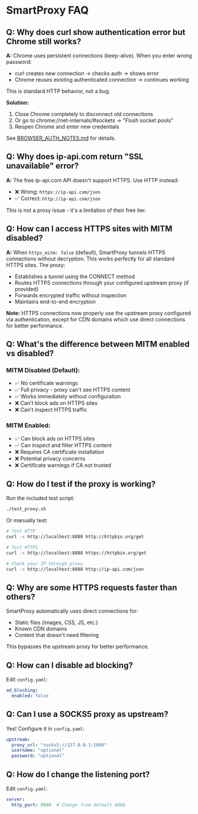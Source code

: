# SmartProxy FAQ

## Q: Why does curl show authentication error but Chrome still works?

**A:** Chrome uses persistent connections (keep-alive). When you enter wrong password:
- curl creates new connection → checks auth → shows error
- Chrome reuses existing authenticated connection → continues working

This is standard HTTP behavior, not a bug.

**Solution:**
1. Close Chrome completely to disconnect old connections
2. Or go to chrome://net-internals/#sockets → "Flush socket pools"
3. Reopen Chrome and enter new credentials

See [BROWSER_AUTH_NOTES.md](BROWSER_AUTH_NOTES.md) for details.

## Q: Why does ip-api.com return "SSL unavailable" error?

**A:** The free ip-api.com API doesn't support HTTPS. Use HTTP instead:
- ❌ Wrong: `https://ip-api.com/json`
- ✅ Correct: `http://ip-api.com/json`

This is not a proxy issue - it's a limitation of their free tier.

## Q: How can I access HTTPS sites with MITM disabled?

**A:** When `https_mitm: false` (default), SmartProxy tunnels HTTPS connections without decryption. This works perfectly for all standard HTTPS sites. The proxy:
- Establishes a tunnel using the CONNECT method
- Routes HTTPS connections through your configured upstream proxy (if provided)
- Forwards encrypted traffic without inspection
- Maintains end-to-end encryption

**Note:** HTTPS connections now properly use the upstream proxy configured via authentication, except for CDN domains which use direct connections for better performance.

## Q: What's the difference between MITM enabled vs disabled?

### MITM Disabled (Default):
- ✅ No certificate warnings
- ✅ Full privacy - proxy can't see HTTPS content
- ✅ Works immediately without configuration
- ❌ Can't block ads on HTTPS sites
- ❌ Can't inspect HTTPS traffic

### MITM Enabled:
- ✅ Can block ads on HTTPS sites
- ✅ Can inspect and filter HTTPS content
- ❌ Requires CA certificate installation
- ❌ Potential privacy concerns
- ❌ Certificate warnings if CA not trusted

## Q: How do I test if the proxy is working?

Run the included test script:
```bash
./test_proxy.sh
```

Or manually test:
```bash
# Test HTTP
curl -x http://localhost:8888 http://httpbin.org/get

# Test HTTPS
curl -x http://localhost:8888 https://httpbin.org/get

# Check your IP through proxy
curl -x http://localhost:8888 http://ip-api.com/json
```

## Q: Why are some HTTPS requests faster than others?

SmartProxy automatically uses direct connections for:
- Static files (images, CSS, JS, etc.)
- Known CDN domains
- Content that doesn't need filtering

This bypasses the upstream proxy for better performance.

## Q: How can I disable ad blocking?

Edit `config.yaml`:
```yaml
ad_blocking:
  enabled: false
```

## Q: Can I use a SOCKS5 proxy as upstream?

Yes! Configure it in `config.yaml`:
```yaml
upstream:
  proxy_url: "socks5://127.0.0.1:1080"
  username: "optional"
  password: "optional"
```

## Q: How do I change the listening port?

Edit `config.yaml`:
```yaml
server:
  http_port: 9999  # Change from default 8888
```